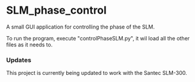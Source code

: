 # SLM_phase_control
A small GUI application for controlling the phase of the SLM.

To run the program, execute "controlPhaseSLM.py", it wil load all the other files as it needs to.



### Updates

This project is currently being updated to work with the Santec SLM-300.
